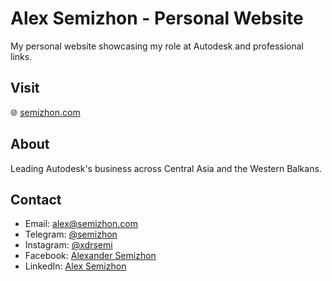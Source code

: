 # Alex Semizhon - Personal Website

My personal website showcasing my role at Autodesk and professional links.

## Visit

🌐 [semizhon.com](https://semizhon.com)

## About

Leading Autodesk's business across Central Asia and the Western Balkans.

## Contact

- Email: alex@semizhon.com
- Telegram: [@semizhon](https://t.me/semizhon)
- Instagram: [@xdrsemi](https://instagram.com/xdrsemi)
- Facebook: [Alexander Semizhon](https://www.facebook.com/alexander.semizhon)
- LinkedIn: [Alex Semizhon](https://www.linkedin.com/in/semizhon/)
